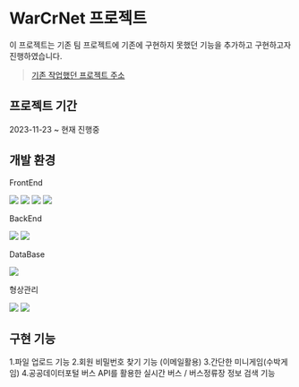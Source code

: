 <h1 aligh="center">WarCrNet 프로젝트</h1>

이 프로젝트는 기존 팀 프로젝트에 기존에 구현하지 못했던 기능을 추가하고 구현하고자 진행하였습니다.

> [기존 작업했던 프로젝트 주소](https://github.com/wilderness40/react-project)


## 프로젝트 기간

2023-11-23 ~ 현재 진행중

## 개발 환경

FrontEnd

<img src="https://img.shields.io/badge/html5-E34F26?style=for-the-badge&logo=html5&logoColor=white"> <img src="https://img.shields.io/badge/css-1572B6?style=for-the-badge&logo=css3&logoColor=white"> <img src="https://img.shields.io/badge/javascript-F7DF1E?style=for-the-badge&logo=javascript&logoColor=black"> <img src="https://img.shields.io/badge/react-61DAFB?style=for-the-badge&logo=react&logoColor=black">

BackEnd

<img src="https://img.shields.io/badge/node.js-339933?style=for-the-badge&logo=Node.js&logoColor=white">
<img src="https://img.shields.io/badge/express-000000?style=for-the-badge&logo=express&logoColor=white">
 
DataBase

<img src="https://img.shields.io/badge/mongoDB-47A248?style=for-the-badge&logo=MongoDB&logoColor=white">

형상관리

<img src="https://img.shields.io/badge/git-F05032?style=for-the-badge&logo=git&logoColor=white">
<img src="https://img.shields.io/badge/github-181717?style=for-the-badge&logo=github&logoColor=white">

## 구현 기능

1.파일 업로드 기능
2.회원 비밀번호 찾기 기능 (이메일활용)
3.간단한 미니게임(수박게임)
4.공공데이터포털 버스 API를 활용한 실시간 버스 / 버스정류장 정보 검색 기능

